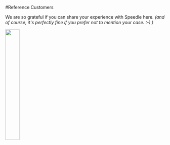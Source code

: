 #Reference Customers

We are so grateful if you can share your experience with Speedle here. _(and of course, it's perfectly fine if you prefer not to mention your case. :-) )_ 

<img src="../img/Oracle_logo.png" width="30%" height="30%"/>  
